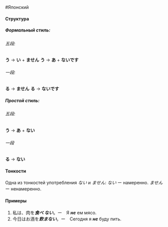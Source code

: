 #Японский 
#### Структура
##### Формальный стиль:
###### 五段:
**う** -> **い** + **ません**
**う** -> **あ** + **ないです**
###### 一段:
**る** -> **ません**
**る** -> **ないです**
##### Простой стиль:
###### 五段:
**う** -> **あ** + **ない**
###### 一段
**る** -> **ない**
#### Тонкости
Одна из тонкостей употребления *ない* и *ません*:
*ない* ー намеренно.
*ません* ー ненамеренно.
#### Примеры
1. 私は、肉を***食べ ない***。ー　Я ***не*** ем мясо.
2. 今日はお酒を***飲まない***。ー　Сегодня я ***не*** буду пить.